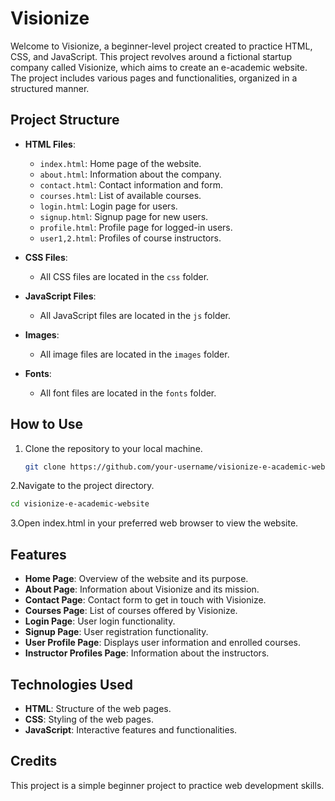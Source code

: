 # Visionize

Welcome to Visionize, a beginner-level project created to practice HTML, CSS, and JavaScript. This project revolves around a fictional startup company called Visionize, which aims to create an e-academic website. The project includes various pages and functionalities, organized in a structured manner.

## Project Structure

- **HTML Files**:
  - `index.html`: Home page of the website.
  - `about.html`: Information about the company.
  - `contact.html`: Contact information and form.
  - `courses.html`: List of available courses.
  - `login.html`: Login page for users.
  - `signup.html`: Signup page for new users.
  - `profile.html`: Profile page for logged-in users.
  - `user1,2.html`: Profiles of course instructors.

- **CSS Files**:
  - All CSS files are located in the `css` folder.

- **JavaScript Files**:
  - All JavaScript files are located in the `js` folder.

- **Images**:
  - All image files are located in the `images` folder.

- **Fonts**:
  - All font files are located in the `fonts` folder.

## How to Use

1. Clone the repository to your local machine.
   ```sh
   git clone https://github.com/your-username/visionize-e-academic-website.git
   ```
2.Navigate to the project directory.
   ```sh
   cd visionize-e-academic-website
   ```
3.Open index.html in your preferred web browser to view the website.


## Features

- **Home Page**: Overview of the website and its purpose.
- **About Page**: Information about Visionize and its mission.
- **Contact Page**: Contact form to get in touch with Visionize.
- **Courses Page**: List of courses offered by Visionize.
- **Login Page**: User login functionality.
- **Signup Page**: User registration functionality.
- **User Profile Page**: Displays user information and enrolled courses.
- **Instructor Profiles Page**: Information about the instructors.

## Technologies Used

- **HTML**: Structure of the web pages.
- **CSS**: Styling of the web pages.
- **JavaScript**: Interactive features and functionalities.

## Credits

This project is a simple beginner project to practice web development skills.
